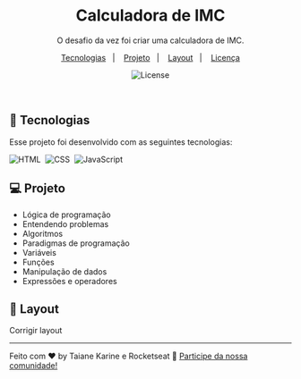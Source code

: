 <h1 align="center"> Calculadora de IMC </h1>

<p align="center">
O desafio da vez foi criar uma calculadora de IMC.
</p>

<p align="center">
  <a href="#-tecnologias">Tecnologias</a>&nbsp;&nbsp;&nbsp;|&nbsp;&nbsp;&nbsp;
  <a href="#-projeto">Projeto</a>&nbsp;&nbsp;&nbsp;|&nbsp;&nbsp;&nbsp;
  <a href="#-layout">Layout</a>&nbsp;&nbsp;&nbsp;|&nbsp;&nbsp;&nbsp;
  <a href="#memo-licença">Licença</a>
</p>

<p align="center">
  <img alt="License" src="https://img.shields.io/static/v1?label=license&message=MIT&color=49AA26&labelColor=000000">
</p>

<br>

## 🚀 Tecnologias

Esse projeto foi desenvolvido com as seguintes tecnologias:

![HTML](https://img.shields.io/badge/-HTML-05122A?style=flat&logo=HTML5)&nbsp;
![CSS](https://img.shields.io/badge/-CSS-05122A?style=flat&logo=CSS3&logoColor=1572B6)&nbsp;
![JavaScript](https://img.shields.io/badge/-JavaScript-05122A?style=flat&logo=javascript)&nbsp;

## 💻 Projeto

- Lógica de programação
- Entendendo problemas
- Algoritmos
- Paradigmas de programação
- Variáveis
- Funções
- Manipulação de dados
- Expressões e operadores


## 🔖 Layout

Corrigir layout


---

Feito com ♥ by Taiane Karine e Rocketseat :wave: [Participe da nossa comunidade!](https://discord.gg/rocketseat)
